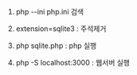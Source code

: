 1. php --ini  php.ini 검색
2. extension=sqlite3 : 주석제거

3. php sqlite.php : php 실행
4. php -S localhost:3000 : 웹서버 실행